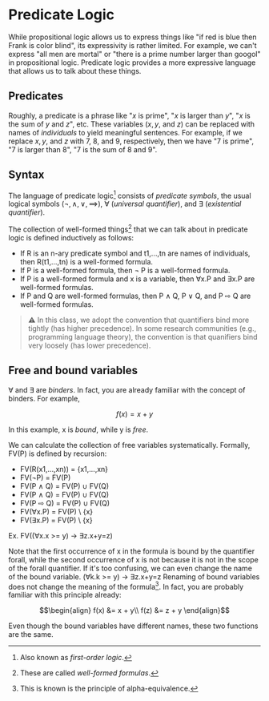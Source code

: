 # Predicate Logic

While propositional logic allows us to express things like "if red is blue then Frank is color blind", its expressivity is rather limited.
For example, we can't express "all men are mortal" or "there is a prime number larger than googol" in propositional logic.
Predicate logic provides a more expressive language that allows us to talk about these things.

## Predicates

Roughly, a predicate is a phrase like "$`x`$ is prime", "$`x`$ is larger than $`y`$", "$`x`$ is the sum of $`y`$ and $`z`$", etc.
These variables ($`x, y`$, and $`z`$) can be replaced with names of *individuals* to yield meaningful sentences.
For example, if we replace $`x, y`$, and $`z`$ with 7, 8, and 9, respectively, then we have "7 is prime", "7 is larger than 8", "7 is the sum of 8 and 9".

## Syntax

The language of predicate logic[^1] consists of *predicate symbols*, the usual logical symbols ($`\lnot, \land, \lor, \implies`$), $`\forall`$ (*universal quantifier*), and $`\exists`$ (*existential quantifier*).

The collection of well-formed things[^2] that we can talk about in predicate logic is defined inductively as follows:
- If R is an n-ary predicate symbol and t1,...,tn are names of individuals, then R(t1,...,tn) is a well-formed formula.
- If P is a well-formed formula, then ¬ P is a well-formed formula.
- If P is a well-formed formula and x is a variable, then ∀x.P and ∃x.P are well-formed formulas.
- If P and Q are well-formed formulas, then P ∧ Q, P ∨ Q, and P ⇨ Q are well-formed formulas. 

> :warning: In this class, we adopt the convention that quantifiers bind more tightly (has higher precedence).
> In some research communities (e.g., programming language theory), the convention is that quanifiers bind very loosely (has lower precedence).

## Free and bound variables

∀ and ∃ are *binders*.
In fact, you are already familiar with the concept of binders.
For example,
```math
  f(x) = x + y
```
In this example, x is *bound*, while y is *free*.

We can calculate the collection of free variables systematically.
Formally, FV(P) is defined by recursion:
- FV(R(x1,...,xn)) = {x1,...,xn}
- FV(¬P) = FV(P)
- FV(P ∧ Q) = FV(P) ∪ FV(Q)
- FV(P ∧ Q) = FV(P) ∪ FV(Q)
- FV(P ⇨ Q) = FV(P) ∪ FV(Q)
- FV(∀x.P) = FV(P) \ {x}
- FV(∃x.P) = FV(P) \ {x}

Ex. FV((∀x.x >= y) -> ∃z.x+y=z)

Note that the first occurrence of x in the formula is bound by the quantifier forall, while the second occurrence of x is not because it is not in the scope of the forall quantifier.
If it's too confusing, we can even change the name of the bound variable.
(∀k.k >= y) -> ∃z.x+y=z
Renaming of bound variables does not change the meaning of the formula[^3].
In fact, you are probably familiar with this principle already:
```math
\begin{align}
    f(x) &= x + y\\
    f(z) &= z + y
\end{align}
```
Even though the bound variables have different names, these two functions are the same.

[^1]: Also known as *first-order logic*.
[^2]: These are called *well-formed formulas*.
[^3]: This is known is the principle of alpha-equivalence.
